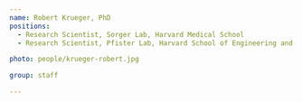 ```yaml
---
name: Robert Krueger, PhD
positions:
  - Research Scientist, Sorger Lab, Harvard Medical School
  - Research Scientist, Pfister Lab, Harvard School of Engineering and Applied Sciences

photo: people/krueger-robert.jpg

group: staff

---
```

